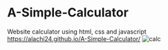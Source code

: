 # A-Simple-Calculator
Website calculator using html, css and javascript
https://alachi24.github.io/A-Simple-Calculator/
![calc](https://user-images.githubusercontent.com/97548378/174918295-24d77b87-ca5f-44ca-bc7c-fe534967b458.png)
